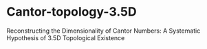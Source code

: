 # Cantor-topology-3.5D
Reconstructing the Dimensionality of Cantor Numbers: A Systematic Hypothesis of 3.5D Topological Existence
